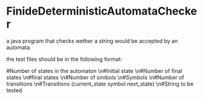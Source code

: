 # FinideDeterministicAutomataChecker
a java program that checks wether a string would be accepted by an automata.

the test files should be in the following format:

#Number of states in the automaton
\n#Initial state
\n#Number of final states
\n#final states
\n#Number of simbols
\n#Symbols
\n#Number of transitions
\n#Transitions (current_state symbol next_state)
\n#String to be tested



